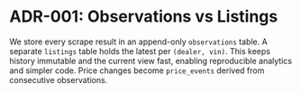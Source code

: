 # ADR-001: Observations vs Listings

We store every scrape result in an append-only `observations` table. A separate `listings` table holds the latest per `(dealer, vin)`. This keeps history immutable and the current view fast, enabling reproducible analytics and simpler code. Price changes become `price_events` derived from consecutive observations.
